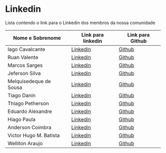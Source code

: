 # Linkedin

Lista contendo o link para o Linkedin dos membros da nossa comunidade

| Nome e Sobrenome | Link para linkedin                                    | Link para Github                            |
| ---------------- | ----------------------------------------------------- | ------------------------------------------- |
| Iago Cavalcante  | [Linkedin](https://linkedin.com/in/iago-a-cavalcante) | [Github](https://github.com/iagocavalcante) |
| Ruan Valente     | [Linkedin](https://www.linkedin.com/in/ruan-valente/) | [Github](https://github.com/ruanvalente)    |
| Marcos Sarges     | [Linkedin](https://www.linkedin.com/in/marcos-sarges/) | [Github](https://github.com/marcossarges)    |
| Jeferson Silva     | [Linkedin](https://www.linkedin.com/in/silvajeferson82/) | [Github](https://github.com/silvajeferson82)    |
| Melquisedeque de Sousa     | [Linkedin](https://www.linkedin.com/in/melkdesousa/) | [Github](https://github.com/melkdesousa)    |
| Tiago Danin | [Linkedin](https://www.linkedin.com/in/TiagoDanin/) | [Github](https://github.com/TiagoDanin)    |
| Thiago Petherson | [Linkedin](https://www.linkedin.com/in/thiago-petherson-21b7b6193/) | [Github](https://github.com/thiagopetherson)    |
| Eduardo Alexandre | [Linkedin](https://www.linkedin.com/in/eduardo-alexandre025/) | [Github](https://github.com/DuAlexandre) |
| Hiago Paula | [Linkedin](https://www.linkedin.com/in/hiago-murilo/) | [Github](https://github.com/hiagomu) |
| Anderson Coimbra | [Linkedin](https://www.linkedin.com/in/andersoncoimbra/) | [Github](https://github.com/andersoncoimbra)    |
| Victor Hugo M. Batista | [Linkedin](https://www.linkedin.com/in/victor-hugo99/) | [Github](https://github.com/torugo99) |
| Welliton Araujo | [Linkedin](https://www.linkedin.com/in/wellitonaraujo/) | [Github](https://github.com/wellitonaraujo)    |
